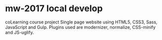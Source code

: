 # mw-2017 local develop
coLearning course project
Single page website using HTML5, CSS3, Sass, JavaScript and Gulp.
Plugins used are modernizer, normalize, CSS-minify and JS-uglify.
